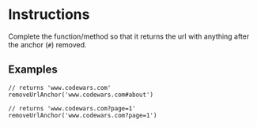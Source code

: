 # Instructions

Complete the function/method so that it returns the url with anything after the anchor (`#`) removed.

## Examples

```
// returns 'www.codewars.com'
removeUrlAnchor('www.codewars.com#about')

// returns 'www.codewars.com?page=1' 
removeUrlAnchor('www.codewars.com?page=1') 
```